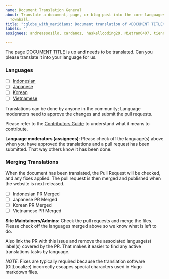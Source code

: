 ```yaml
---
name: Document Translation General
about: Translate a document, page, or blog post into the core languages of the Eastern
  Townhall.
title: ":globe_with_meridians: Document translation of <DOCUMENT TITLE>"
labels: ''
assignees: andreassosilo, cardanoz, haskellcoding29, Mietran0407, tienna, YanTirta

---
```


The page [DOCUMENT TITLE](<c3eth website link>) is up and needs to be translated. Can you please translate it into your language for us. 

### Languages

- [ ] [Indonesian](<Gitlocalize link to document>)
- [ ] [Japanese](<Gitlocalize link to document>)
- [ ] [Korean](<Gitlocalize link to document>)
- [ ] [Vietnamese](<Gitlocalize link to document>)

Translations can be done by anyone in the community; Language moderators need to approve the changes and submit the pull requests.

Please refer to the [Contributors Guide](/README/en/CONTRIBUTING.md) to understand what it means to contribute.

**Language moderators (assignees)**: Please check off the language(s) above when you have approved the translations and a pull request has been submitted. That way others know it has been done. 

### Merging Translations

When the document has been translated, the Pull Request will be checked, and any fixes applied. The pull request is then merged and published when the website is next released.

- [ ] Indonesian PR Merged
- [ ] Japanese PR Merged
- [ ] Korean PR Merged
- [ ] Vietnamese PR Merged

**Site Maintainers/Admins:** Check the pull requests and merge the files. Please check off the languages merged above so we know what is left to do.

Also link the PR with this issue and remove the associated language(s) label(s) covered by the PR. That makes it easier to find any active translations tasks by language.

*NOTE*: Fixes are typically required because the translation software (GitLocalize) incorrectly escapes special characters used in Hugo markdown files.
